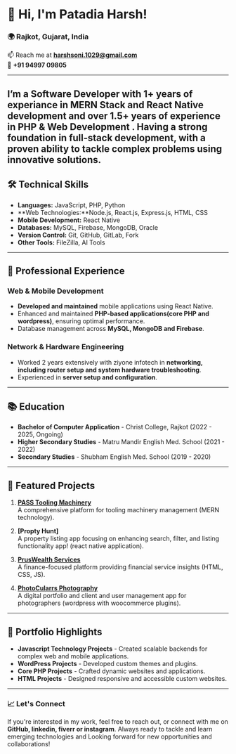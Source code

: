 # 👋 Hi, I'm Patadia Harsh!

### 🌍 Rajkot, Gujarat, India
📫 Reach me at **harshsoni.1029@gmail.com**  
📱 **+91 94997 09805**

---

I’m a **Software Developer** with 1+ years of experiance in **MERN Stack** and **React Native** development and over 1.5+ years of experience in **PHP & Web Development** . Having a strong foundation in full-stack development, with a proven ability to tackle complex problems using innovative solutions.
---

## 🛠️ Technical Skills

- **Languages:** JavaScript, PHP, Python
- **Web Technologies:**Node.js, React.js, Express.js, HTML, CSS
- **Mobile Development:** React Native
- **Databases:** MySQL, Firebase, MongoDB, Oracle
- **Version Control:** Git, GitHub, GitLab, Fork
- **Other Tools:** FileZilla, AI Tools

---

## 💼 Professional Experience

### Web & Mobile Development
- **Developed and maintained** mobile applications using React Native.
- Enhanced and maintained **PHP-based applications(core PHP and wordpress)**, ensuring optimal performance.
- Database management across **MySQL, MongoDB and Firebase**.

### Network & Hardware Engineering
- Worked 2 years extensively with ziyone infotech in **networking, including router setup and system hardware troubleshooting**.
- Experienced in **server setup and configuration**.
---

## 📚 Education
- **Bachelor of Computer Application** - Christ College, Rajkot (2022 - 2025, Ongoing)
- **Higher Secondary Studies** - Matru Mandir English Med. School (2021 - 2022)
- **Secondary Studies** - Shubham English Med. School (2019 - 2020)
---

## 📌 Featured Projects

1. **[PASS Tooling Machinery](https://beta.passtooling.com/)**  
   A comprehensive platform for tooling machinery management (MERN technology).

2. **[Propty Hunt]**  
   A property listing app focusing on enhancing search, filter, and listing functionality app! (react native application).

3. **[PrusWealth Services](https://pruswealth.com/)**  
   A finance-focused platform providing financial service insights (HTML, CSS, JS).

4. **[PhotoCularrs Photography](https://photocularrs.in/)**  
   A digital portfolio and client and user management app for photographers (wordpress with woocommerce plugins).

---

## 💼 Portfolio Highlights

- **Javascript Technology Projects** - Created scalable backends for complex web and mobile applications.
- **WordPress Projects** - Developed custom themes and plugins.
- **Core PHP Projects** - Crafted dynamic websites and applications.
- **HTML Projects** - Designed responsive and accessible custom websites.

---

### 📈 Let's Connect

If you're interested in my work, feel free to reach out, or connect with me on **GitHub, linkedin, fiverr or instagram**. Always ready to tackle and learn emerging technologies and Looking forward for new opportunities and collaborations!
